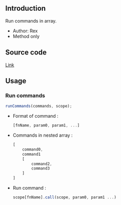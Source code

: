 ## Introduction

Run commands in array.

- Author: Rex
- Method only

## Source code

[Link](https://github.com/rexrainbow/phaser3-rex-notes/blob/master/plugins/runcommands/runcommands.js)

## Usage

### Run commands

```javascript
runCommands(commands, scope);
```

- Format of command :
    ```javascript
    [fnName, param0, param1, ...]
    ```
- Commands in nested array :
    ```javascript
    [
        command0,
        command1
        [
            command2,
            command3
        ]
    ]
    ```
- Run command :
    ```javascript
    scope[fnName].call(scope, param0, param1 ...)
    ```